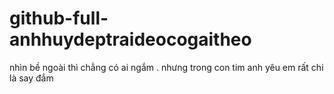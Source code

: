 # github-full-anhhuydeptraideocogaitheo
nhìn bề ngoài thì chẳng có ai ngắm . nhưng trong con tim anh yêu em rất chi là say đắm

